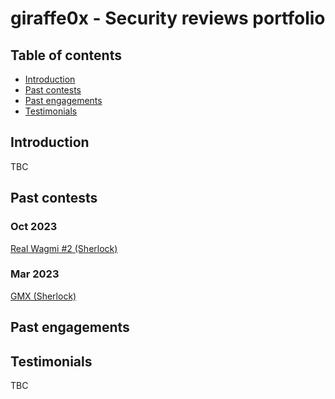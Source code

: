 # giraffe0x - Security reviews portfolio

## Table of contents
- [Introduction](#introduction)
- [Past contests](#past-contests)
- [Past engagements](#past-engagements)
- [Testimonials](#testimonials)


## Introduction
TBC

## Past contests
### Oct 2023
[Real Wagmi #2 (Sherlock)](https://github.com/giraffe0x/portfolio/blob/main/reports/sherlock/RealWagmi%232/RealWagmi%232.md)

### Mar 2023
[GMX (Sherlock)](https://github.com/giraffe0x/portfolio/tree/main/reports/sherlock/GMXv2)

## Past engagements


## Testimonials
TBC
